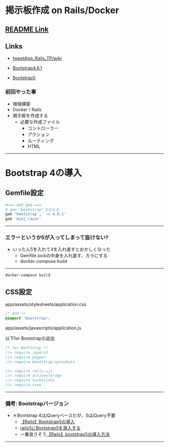 # 掲示板作成 on Rails/Docker

## [README Link ](../README.md)

## Links

* [tweetApp_Rails_TP/wiki](https://github.com/BoxPistols/tweetApp_Rails_TP/wiki)

* [Bootstrap4.6.1](https://getbootstrap.com/docs/4.6/getting-started/introduction/)
* [Bootstrap5](https://getbootstrap.com/docs/5.1/getting-started/introduction/)

### 前回やった事

* 環境構築
* Docker / Rails
* 掲示板を作成する
  + 必要な作成ファイル
    - コントローラー
    - アクション
    - ルーティング
    - HTML

---

# Bootstrap 4の導入

## Gemfile設定

```rb
#=== Add gem ===
# gem 'bootstrap' 5が入る
gem 'bootstrap', '~> 4.6.1'
gem 'mini_racer'
```

---

### エラーというか5が入ってしまって抜けない?

* いったん5を入れて4を入れ直すとおかしくなった
  + Gemfile.lockの中身を入れ直す、カラにする
  + docker-compose build

---

```
docker-compose build
```

## CSS設定

app/assets/stylesheets/application.css

```css
/* Add */
@import "bootstrap";
```

app/assets/javascripts/application.js

以下for Bootstrapの追加

```js
/* for Bootstrap */
//= require jquery3
//= require popper
//= require bootstrap-sprockets

//= require rails-ujs
//= require activestorage
//= require turbolinks
//= require_tree .
```

---

### 備考: Bootstrapバージョン

* ＊Bootstrap 4はjQueryベースだが、5はjQuery不要
  + [【Rails】Bootstrap5の導入](https://qiita.com/oak1331/items/3b4ebf9b076246c103f4)
  + [rails5にBootstrap5を導入する](https://qiita.com/9ever/items/141d231431e7e2956b74)
  + 一番良さそう[【Rails】bootstrap5の導入方法](https://blog.to-ko-s.com/install-bootstrap5/)

---
